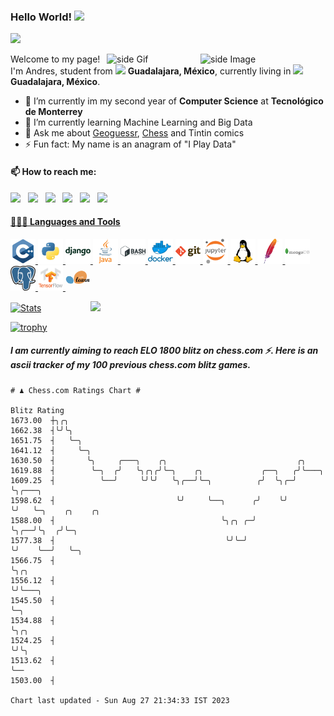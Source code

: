   ### Hello World!  <img src="https://github.com/sciencepal/sciencepal/blob/master/assets/Hi.gif" width="29px">
  ![](https://komarev.com/ghpvc/?username=Antelis&color=blue&style=plastic)
  
<img src="https://github.com/sciencepal/sciencepal/blob/master/assets/life_balance.gif" alt="side Image" align="right" width="200" height="auto" />
<a href="https://ko-fi.com/sciencepal"> <img src="https://media3.giphy.com/media/ZEB6yFbLnhyQf7g3hn/giphy.gif" alt="side Gif" align="right" width="150" height="auto"/> </a>
  <p>Welcome to my page! </br> I'm Andres, student from <img src="https://cdn-icons-png.flaticon.com/512/197/197560.png" width="13"/> <b>Guadalajara, México</b>, currently living in <img src="https://cdn-icons-png.flaticon.com/512/197/197564.png" width="13"/> <b>Guadalajara, México</b>. </p>

  
  - 🔭 I’m currently im my second year of <b>Computer Science</b> at <b>Tecnológico de Monterrey </b>
  - 🌱 I’m currently learning Machine Learning and Big Data
  - 💬 Ask me about [Geoguessr](https://youtu.be/9XFyngt1dk0?t=1268), [Chess](https://www.chess.com/member/sciencepal) and Tintin comics
  - ⚡ Fun fact: My name is an anagram of "I Play Data"
  
  #### 📫 How to reach me:
  
  [<img src="https://upload.wikimedia.org/wikipedia/commons/8/83/Steam_icon_logo.svg" width="3.5%"/>](https://steamcommunity.com/id/mongocds/)  &nbsp; [<img src="https://github.com/sciencepal/sciencepal/blob/master/assets/discord-round.svg" width="3.5%"/>](https://discord.gg/MnUUbHe)  &nbsp; [<img src="https://img.icons8.com/color/48/000000/twitter.png" width="3.5%"/>](https://twitter.com/sciencepal)  &nbsp; [<img src="https://img.icons8.com/color/48/000000/linkedin.png" width="3.5%"/>](https://www.linkedin.com/in/adityapal1/)  &nbsp; [<img src="https://img.icons8.com/fluent/48/000000/instagram-new.png" width="3.5%"/>](https://www.instagram.com/aditya.pal23/)  &nbsp; <a href="mailto:aditya.pal.science@gmail.com"> <img src="https://img.icons8.com/fluent/48/000000/gmail.png" width="3.5%"/>
  
  #### 👨🏻‍💻 Languages and Tools <br />
  <code><img height="40" src="https://raw.githubusercontent.com/github/explore/80688e429a7d4ef2fca1e82350fe8e3517d3494d/topics/cpp/cpp.png"></code>
  <code><img height="40" src="https://raw.githubusercontent.com/github/explore/80688e429a7d4ef2fca1e82350fe8e3517d3494d/topics/python/python.png"></code>
  <code><img height="40" src="https://raw.githubusercontent.com/github/explore/80688e429a7d4ef2fca1e82350fe8e3517d3494d/topics/django/django.png"></code>
  <code><img height="40" src="https://raw.githubusercontent.com/github/explore/80688e429a7d4ef2fca1e82350fe8e3517d3494d/topics/java/java.png"></code>
  <code><img height="40" src="https://raw.githubusercontent.com/github/explore/80688e429a7d4ef2fca1e82350fe8e3517d3494d/topics/bash/bash.png"></code>
  <code><img height="40" src="https://raw.githubusercontent.com/github/explore/80688e429a7d4ef2fca1e82350fe8e3517d3494d/topics/docker/docker.png"></code>
  <code><img height="40" src="https://raw.githubusercontent.com/github/explore/80688e429a7d4ef2fca1e82350fe8e3517d3494d/topics/git/git.png"></code>
  <code><img height="40" src="https://raw.githubusercontent.com/github/explore/80688e429a7d4ef2fca1e82350fe8e3517d3494d/topics/jupyter-notebook/jupyter-notebook.png"></code>
  <code><img height="40" src="https://raw.githubusercontent.com/github/explore/80688e429a7d4ef2fca1e82350fe8e3517d3494d/topics/linux/linux.png"></code>
  <code><img height="40" src="https://raw.githubusercontent.com/github/explore/80688e429a7d4ef2fca1e82350fe8e3517d3494d/topics/maven/maven.png"></code>
  <code><img height="40" src="https://raw.githubusercontent.com/github/explore/80688e429a7d4ef2fca1e82350fe8e3517d3494d/topics/mongodb/mongodb.png"></code>
  <code><img height="40" src="https://raw.githubusercontent.com/github/explore/80688e429a7d4ef2fca1e82350fe8e3517d3494d/topics/postgresql/postgresql.png"></code>
  <code><img height="40" src="https://raw.githubusercontent.com/github/explore/80688e429a7d4ef2fca1e82350fe8e3517d3494d/topics/tensorflow/tensorflow.png"></code>
  <code><img height="40" src="https://raw.githubusercontent.com/github/explore/80688e429a7d4ef2fca1e82350fe8e3517d3494d/topics/scikit-learn/scikit-learn.png"></code>
  
  [![Stats](https://github-readme-stats.vercel.app/api?username=Antelis&show_icons=true&theme=github_dark)](https://github-readme-stats.vercel.app/api?username=Antelis&show_icons=true&theme=github_dark)&nbsp; &nbsp; &nbsp; &nbsp; &nbsp; &nbsp; &nbsp; &nbsp; &nbsp; &nbsp; <img src="https://github.com/sciencepal/sciencepal/blob/master/assets/saved.gif" width="195">
  
  [![trophy](https://github-profile-trophy.vercel.app/?username=sciencepal&theme=juicyfresh&no-frame=true&row=1&&margin-w=20&no-bg=true)](https://github-profile-trophy.vercel.app/?username=sciencepal&theme=juicyfresh&no-frame=true&row=1&&margin-w=20&no-bg=true)
  
  ##### I am currently aiming to reach ELO 1800 blitz on chess.com ⚡. Here is an ascii tracker of my 100 previous chess.com blitz games.

  ```
  # ♟︎ Chess.com Ratings Chart #
  
  Blitz Rating
 1673.00  ┼╮╭╮
 1662.38  ┤╰╯╰╮
 1651.75  ┤   ╰─╮
 1641.12  ┤     ╰─╮
 1630.50  ┤       ╰╮     ╭───╮    ╭╮                             ╭╮
 1619.88  ┤        ╰─╮  ╭╯   ╰╮╭╮╭╯╰─╮    ╭╮             ╭──╮   ╭╯╰───╮
 1609.25  ┤          ╰──╯     ╰╯╰╯   ╰╮╭──╯╰─╮          ╭╯  ╰╮╭─╯     ╰╮╭───╮
 1598.62  ┤                           ╰╯     ╰──╮      ╭╯    ╰╯        ╰╯   ╰─╮    ╭╮    ╭╮
 1588.00  ┤                                     ╰╮╭╮ ╭─╯                      ╰╮╭──╯╰╮  ╭╯╰─╮
 1577.38  ┤                                      ╰╯╰─╯                         ╰╯    ╰──╯   ╰─╮
 1566.75  ┤                                                                                   ╰╮╭╮
 1556.12  ┤                                                                                    ╰╯╰───╮
 1545.50  ┤                                                                                          ╰─╮
 1534.88  ┤                                                                                            ╰╮╭╮
 1524.25  ┤                                                                                             ╰╯╰╮
 1513.62  ┤                                                                                                ╰──
 1503.00  ┤

Chart last updated - Sun Aug 27 21:34:33 IST 2023  
  ```
  
